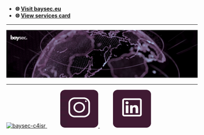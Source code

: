 - **🌐 [Visit baysec.eu](https://baysec.eu)**
- **🌐 [View services card](https://www.baysec.eu/Services%20Card%20-%20Baysec.pdf)**

---

<span>
  <a href="https://www.baysec.eu">
    <img src="img/1750871612515.jpeg" alt="Baysec" />
  </a>
</span>

  ---
<span>

  <a href="https://www.baysec.eu">
    <img width="100" height="100" src="https://www.baysec.eu/favicon.png" alt="baysec-c4isr" />
  </a>
  ⠀⠀⠀
  <a href="https://www.instagram.com/baysec_cyber">
    <img width="100" height="100" src="instagram.png" alt="baysec-instagram" />
  </a>
  ⠀⠀⠀
  <a href="https://www.linkedin.com/company/107656180">
    <img width="100" height="100" src="linkedin.png" alt="baysec-linkedin" />
  </a>
</span>

